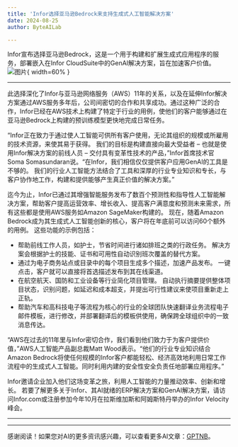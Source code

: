 ```yaml
---
title: 'Infor选择亚马逊Bedrock来支持生成式人工智能解决方案'
date: 2024-08-25
author: ByteAILab

---
```


Infor宣布选择亚马逊Bedrock，这是一个用于构建和扩展生成式应用程序的服务，部署嵌入在Infor CloudSuite中的GenAI解决方案，旨在加速客户价值。![图片](https://ai-techpark.com/wp-content/uploads/2024/08/Infor-S-960x540.jpg){ width=60% }

---
 此选择深化了Infor与亚马逊网络服务（AWS）11年的关系，以及在延伸Infor解决方案通过AWS服务多年后，公司间密切的合作和共享成功。通过这种广泛的合作，Infor已经在AWS技术上构建了特定于行业的用例，使他们的客户能够通过在亚马逊Bedrock上构建的预训练模型更快地完成日常任务。

“Infor正在致力于通过使人工智能可供所有客户使用，无论其组织的规模或所雇用的技术资源，来使其易于获得。 我们的目标是构建直接向最大受益者 – 也就是使用Infor解决方案的前线人员 – 交付具有变革性技术的产品，”Infor首席技术官Soma Somasundaran说。“在Infor，我们相信仅仅提供客户应用GenAI的工具是不够的。 我们的行业人工智能方法结合了工具和深厚的行业专业知识和专长，与客户协作地工作，构建和提供能够产生真正价值的解决方案。”

迄今为止，Infor已通过其增强智能服务发布了数百个预测性和指导性人工智能解决方案，帮助客户提高运营效率、增长收入、提高客户满意度和预测未来需求，所有这些都是使用AWS服务如Amazon SageMaker构建的。 现在，随着Amazon Bedrock成为其生成式人工智能创新的核心，客户将在年底前可以访问60个额外的用例。 这些功能的示例包括：

- 帮助前线工作人员，如护士，节省时间进行诸如排班之类的行政任务。 解决方案会根据护士的技能、证书和可用性自动识别班次覆盖的替代方案。
- 通过为电子商务站点或目录中的每个项目生成多个描述，加速产品发布。 一键点击，客户就可以直接将首选描述发布到其在线渠道。
- 在航空航天、国防和工业设备等行业简化项目管理。 自动执行摘要提供整体项目状态，识别问题，如延迟和成本超支，并提出可行性建议来使项目重新走上正轨。
- 帮助汽车和高科技电子等流程为核心的行业的全球团队快速翻译业务流程电子邮件模板，进行修改，并部署翻译后的模板供使用，确保跨全球组织中的一致消息传达。

“AWS在过去的11年里与Infor密切合作，我们看到他们致力于为客户提供价值，”AWS人工智能产品副总裁Matt Wood表示。“他们的行业专业知识结合Amazon Bedrock将使任何规模的Infor客户都能轻松、经济高效地利用日常工作流程中的生成式人工智能。同时利用内建的安全性安全负责任地部署应用程序。”

Infor邀请企业加入他们这场变革之旅，利用人工智能的力量推动效率、创新和增长。 若要了解更多关于Infor、其AI就绪的ERP解决方案和GenAI解决方案，请访问Infor.com或注册参加今年10月在拉斯维加斯和阿姆斯特丹举办的Infor Velocity峰会。


---
---
感谢阅读！如果您对AI的更多资讯感兴趣，可以查看更多AI文章：[GPTNB](https://gptnb.com)。